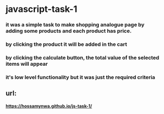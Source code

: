 # javascript-task-1

### it was a simple task to make shopping analogue page by adding some products and each product has price.
### by clicking the product it will be added in the cart 
### by clicking the calculate button, the total value of the selected items will appear
### it's low level functionality but it was just the required criteria 

## url:
#### https://hossamynwa.github.io/js-task-1/



